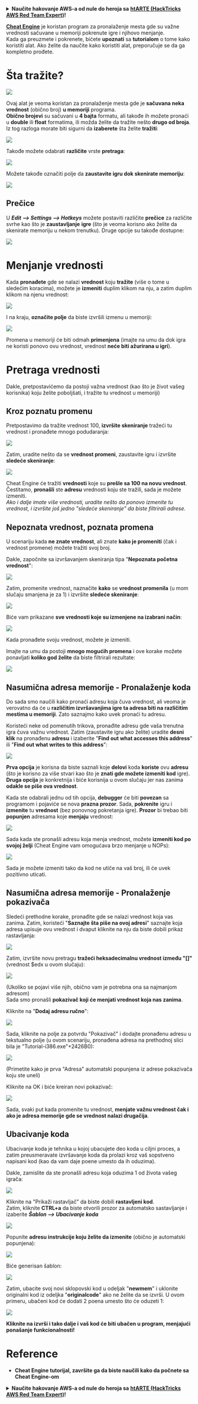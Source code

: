 <details>

<summary><strong>Naučite hakovanje AWS-a od nule do heroja sa</strong> <a href="https://training.hacktricks.xyz/courses/arte"><strong>htARTE (HackTricks AWS Red Team Expert)</strong></a><strong>!</strong></summary>

Drugi načini da podržite HackTricks:

* Ako želite da vidite **vašu kompaniju oglašenu u HackTricks-u** ili **preuzmete HackTricks u PDF formatu** proverite [**SUBSCRIPTION PLANS**](https://github.com/sponsors/carlospolop)!
* Nabavite [**zvanični PEASS & HackTricks swag**](https://peass.creator-spring.com)
* Otkrijte [**The PEASS Family**](https://opensea.io/collection/the-peass-family), našu kolekciju ekskluzivnih [**NFT-ova**](https://opensea.io/collection/the-peass-family)
* **Pridružite se** 💬 [**Discord grupi**](https://discord.gg/hRep4RUj7f) ili [**telegram grupi**](https://t.me/peass) ili nas **pratite** na **Twitter-u** 🐦 [**@carlospolopm**](https://twitter.com/hacktricks_live)**.**
* **Podelite svoje hakovanje trikove slanjem PR-ova na** [**HackTricks**](https://github.com/carlospolop/hacktricks) i [**HackTricks Cloud**](https://github.com/carlospolop/hacktricks-cloud) github repozitorijume.

</details>


[**Cheat Engine**](https://www.cheatengine.org/downloads.php) je koristan program za pronalaženje mesta gde su važne vrednosti sačuvane u memoriji pokrenute igre i njihovo menjanje.\
Kada ga preuzmete i pokrenete, bićete **upoznati** sa **tutorialom** o tome kako koristiti alat. Ako želite da naučite kako koristiti alat, preporučuje se da ga kompletno prođete.

# Šta tražite?

![](<../../.gitbook/assets/image (580).png>)

Ovaj alat je veoma koristan za pronalaženje mesta gde je **sačuvana neka vrednost** (obično broj) **u memoriji** programa.\
**Obično brojevi** su sačuvani u **4 bajta** formatu, ali takođe ih možete pronaći u **double** ili **float** formatima, ili možda želite da tražite nešto **drugo od broja**. Iz tog razloga morate biti sigurni da **izaberete** šta želite **tražiti**:

![](<../../.gitbook/assets/image (581).png>)

Takođe možete odabrati **različite** vrste **pretraga**:

![](<../../.gitbook/assets/image (582).png>)

Možete takođe označiti polje da **zaustavite igru dok skenirate memoriju**:

![](<../../.gitbook/assets/image (584).png>)

## Prečice

U _**Edit --> Settings --> Hotkeys**_ možete postaviti različite **prečice** za različite svrhe kao što je **zaustavljanje** **igre** (što je veoma korisno ako želite da skenirate memoriju u nekom trenutku). Druge opcije su takođe dostupne:

![](<../../.gitbook/assets/image (583).png>)

# Menjanje vrednosti

Kada **pronađete** gde se nalazi **vrednost** koju **tražite** (više o tome u sledećim koracima), možete je **izmeniti** duplim klikom na nju, a zatim duplim klikom na njenu vrednost:

![](<../../.gitbook/assets/image (585).png>)

I na kraju, **označite polje** da biste izvršili izmenu u memoriji:

![](<../../.gitbook/assets/image (586).png>)

Promena u memoriji će biti odmah **primenjena** (imajte na umu da dok igra ne koristi ponovo ovu vrednost, vrednost **neće biti ažurirana u igri**).

# Pretraga vrednosti

Dakle, pretpostavićemo da postoji važna vrednost (kao što je život vašeg korisnika) koju želite poboljšati, i tražite tu vrednost u memoriji)

## Kroz poznatu promenu

Pretpostavimo da tražite vrednost 100, **izvršite skeniranje** tražeći tu vrednost i pronađete mnogo podudaranja:

![](<../../.gitbook/assets/image (587).png>)

Zatim, uradite nešto da se **vrednost promeni**, zaustavite igru i izvršite **sledeće skeniranje**:

![](<../../.gitbook/assets/image (588).png>)

Cheat Engine će tražiti **vrednosti** koje su **prešle sa 100 na novu vrednost**. Čestitamo, **pronašli** ste **adresu** vrednosti koju ste tražili, sada je možete izmeniti.\
_Ako i dalje imate više vrednosti, uradite nešto da ponovo izmenite tu vrednost, i izvršite još jedno "sledeće skeniranje" da biste filtrirali adrese._

## Nepoznata vrednost, poznata promena

U scenariju kada **ne znate vrednost**, ali znate **kako je promeniti** (čak i vrednost promene) možete tražiti svoj broj.

Dakle, započnite sa izvršavanjem skeniranja tipa "**Nepoznata početna vrednost**":

![](<../../.gitbook/assets/image (589).png>)

Zatim, promenite vrednost, naznačite **kako** se **vrednost promenila** (u mom slučaju smanjena je za 1) i izvršite **sledeće skeniranje**:

![](<../../.gitbook/assets/image (590).png>)

Biće vam prikazane **sve vrednosti koje su izmenjene na izabrani način**:

![](<../../.gitbook/assets/image (591).png>)

Kada pronađete svoju vrednost, možete je izmeniti.

Imajte na umu da postoji **mnogo mogućih promena** i ove korake možete ponavljati **koliko god želite** da biste filtrirali rezultate:

![](<../../.gitbook/assets/image (592).png>)

## Nasumična adresa memorije - Pronalaženje koda

Do sada smo naučili kako pronaći adresu koja čuva vrednost, ali veoma je verovatno da će u **različitim izvršavanjima igre ta adresa biti na različitim mestima u memoriji**. Zato saznajmo kako uvek pronaći tu adresu.

Koristeći neke od pomenutih trikova, pronađite adresu gde vaša trenutna igra čuva važnu vrednost. Zatim (zaustavite igru ako želite) uradite **desni klik** na pronađenu **adresu** i izaberite "**Find out what accesses this address**" ili "**Find out what writes to this address**":

![](<../../.gitbook/assets/image (593).png>)

**Prva opcija** je korisna da biste saznali koje **delovi** koda **koriste** ovu **adresu** (što je korisno za više stvari kao što je **znati gde možete izmeniti kod** igre).\
**Druga opcija** je konkretnija i biće korisnija u ovom slučaju jer nas zanima **odakle se piše ova vrednost**.

Kada ste odabrali jednu od tih opcija, **debugger** će biti **povezan** sa programom i pojaviće se nova **prazna prozor**. Sada, **pokrenite** igru i **izmenite** tu **vrednost** (bez ponovnog pokretanja igre). **Prozor** bi trebao biti **popunjen** adresama koje **menjaju** vrednost:

![](<../../.gitbook/assets/image (594).png>)

Sada kada ste pronašli adresu koja menja vrednost, možete **izmeniti kod po svojoj želji** (Cheat Engine vam omogućava brzo menjanje u NOPs):

![](<../../.gitbook/assets/image (595).png>)

Sada je možete izmeniti tako da kod ne utiče na vaš broj, ili će uvek pozitivno uticati.
## Nasumična adresa memorije - Pronalaženje pokazivača

Sledeći prethodne korake, pronađite gde se nalazi vrednost koja vas zanima. Zatim, koristeći "**Saznajte šta piše na ovoj adresi**" saznajte koja adresa upisuje ovu vrednost i dvaput kliknite na nju da biste dobili prikaz rastavljanja:

![](<../../.gitbook/assets/image (596).png>)

Zatim, izvršite novu pretragu **tražeći heksadecimalnu vrednost između "\[]"** (vrednost $edx u ovom slučaju):

![](<../../.gitbook/assets/image (597).png>)

(Ukoliko se pojavi više njih, obično vam je potrebna ona sa najmanjom adresom)\
Sada smo pronašli **pokazivač koji će menjati vrednost koja nas zanima**.

Kliknite na "**Dodaj adresu ručno**":

![](<../../.gitbook/assets/image (598).png>)

Sada, kliknite na polje za potvrdu "Pokazivač" i dodajte pronađenu adresu u tekstualno polje (u ovom scenariju, pronađena adresa na prethodnoj slici bila je "Tutorial-i386.exe"+2426B0):

![](<../../.gitbook/assets/image (599).png>)

(Primetite kako je prva "Adresa" automatski popunjena iz adrese pokazivača koju ste uneli)

Kliknite na OK i biće kreiran novi pokazivač:

![](<../../.gitbook/assets/image (600).png>)

Sada, svaki put kada promenite tu vrednost, **menjate važnu vrednost čak i ako je adresa memorije gde se vrednost nalazi drugačija**.

## Ubacivanje koda

Ubacivanje koda je tehnika u kojoj ubacujete deo koda u ciljni proces, a zatim preusmeravate izvršavanje koda da prolazi kroz vaš sopstveno napisani kod (kao da vam daje poene umesto da ih oduzima).

Dakle, zamislite da ste pronašli adresu koja oduzima 1 od života vašeg igrača:

![](<../../.gitbook/assets/image (601).png>)

Kliknite na "Prikaži rastavljač" da biste dobili **rastavljeni kod**.\
Zatim, kliknite **CTRL+a** da biste otvorili prozor za automatsko sastavljanje i izaberite _**Šablon --> Ubacivanje koda**_

![](<../../.gitbook/assets/image (602).png>)

Popunite **adresu instrukcije koju želite da izmenite** (obično je automatski popunjena):

![](<../../.gitbook/assets/image (603).png>)

Biće generisan šablon:

![](<../../.gitbook/assets/image (604).png>)

Zatim, ubacite svoj novi sklopovski kod u odeljak "**newmem**" i uklonite originalni kod iz odeljka "**originalcode**" ako ne želite da se izvrši. U ovom primeru, ubačeni kod će dodati 2 poena umesto što će oduzeti 1:

![](<../../.gitbook/assets/image (605).png>)

**Kliknite na izvrši i tako dalje i vaš kod će biti ubačen u program, menjajući ponašanje funkcionalnosti!**

# **Reference**

* **Cheat Engine tutorijal, završite ga da biste naučili kako da počnete sa Cheat Engine-om**



<details>

<summary><strong>Naučite hakovanje AWS-a od nule do heroja sa</strong> <a href="https://training.hacktricks.xyz/courses/arte"><strong>htARTE (HackTricks AWS Red Team Expert)</strong></a><strong>!</strong></summary>

Drugi načini podrške HackTricks-u:

* Ako želite da vidite **oglašavanje vaše kompanije na HackTricks-u** ili **preuzmete HackTricks u PDF formatu**, proverite [**PLANOVE ZA PRETPLATU**](https://github.com/sponsors/carlospolop)!
* Nabavite [**zvanični PEASS & HackTricks swag**](https://peass.creator-spring.com)
* Otkrijte [**The PEASS Family**](https://opensea.io/collection/the-peass-family), našu kolekciju ekskluzivnih [**NFT-ova**](https://opensea.io/collection/the-peass-family)
* **Pridružite se** 💬 [**Discord grupi**](https://discord.gg/hRep4RUj7f) ili [**telegram grupi**](https://t.me/peass) ili nas **pratite** na **Twitter-u** 🐦 [**@carlospolopm**](https://twitter.com/hacktricks_live)**.**
* **Podelite svoje hakovanje trikove slanjem PR-ova na** [**HackTricks**](https://github.com/carlospolop/hacktricks) i [**HackTricks Cloud**](https://github.com/carlospolop/hacktricks-cloud) github repozitorijume.

</details>
